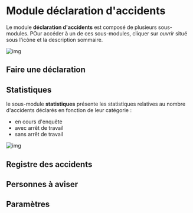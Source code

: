 # Module déclaration d'accidents

Le module **déclaration d'accidents** est composé de plusieurs sous-modules. POur accéder à un de ces sous-modules, cliquer sur *ouvrir* situé sous l'icône et la description sommaire.

![img](_media/sante_securite/accident_1.jpg)

## Faire une déclaration

## Statistiques

le sous-module **statistiques** présente les statistiques relatives au nombre d'accidents déclarés en fonction de leur catégorie :
* en cours d'enquête
* avec arrêt de travail
* sans arrêt de travail

![img](_media/sante_securite/accident_2.jpg)

## Registre des accidents

## Personnes à aviser

## Paramètres
